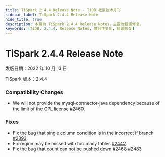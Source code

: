 ```yaml
---
title: TiSpark 2.4.4 Release Note - TiDB 社区技术月刊
sidebar_label: TiSpark 2.4.4 Release Note
hide_title: true
description: 本篇为 TiSpark 2.4.4 Release Notes，主要为错误修复。
keywords: [TiDB, 2.4.4, Release Notes, 兼容性变化, 错误修复]
---
```


# TiSpark 2.4.4 Release Note

发版日期：2022 年 10 月 13 日

TiSpark 版本：2.4.4

### Compatibility Changes

- We will not provide the mysql-connector-java dependency because of the limit of the GPL license [#2460](https://github.com/pingcap/tispark/pull/2460).

### Fixes

- Fix the bug that single column condition is in the incorrect if branch [#2393](https://github.com/pingcap/tispark/pull/2393).
- Fix region may be missed with too many tables [#2442](https://github.com/pingcap/tispark/pull/2442).
- Fix the bug that count can not be pushed down [#2468](https://github.com/pingcap/tispark/pull/2468) [#2483](https://github.com/pingcap/tispark/pull/2483)
